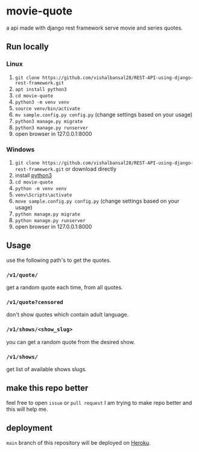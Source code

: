# movie-quote

a api made with django rest framework serve movie and series quotes. 

## Run locally

### Linux

1. `git clone https://github.com/vishalbansal28/REST-API-using-django-rest-framework.git`
2. `apt install python3`
3. `cd movie-quote`
4. `python3 -m venv venv`
5. `source venv/bin/activate`
6. `mv sample.config.py config.py` (change settings based on your usage)
7. `python3 manage.py migrate`
8. `python3 manage.py runserver`
9. open browser in 127.0.0.1:8000

### Windows

1. `git clone https://github.com/vishalbansal28/REST-API-using-django-rest-framework.git` or download directly
2. install [python3](https://www.python.org/downloads/)
3. `cd movie-quote`
4. `python -m venv venv`
5. `venv\Scripts\activate`
6. `move sample.config.py config.py` (change settings based on your usage)
7. `python manage.py migrate`
8. `python manage.py runserver`
9. open browser in 127.0.0.1:8000

## Usage

use the following path's to get the quotes.

### `/v1/quote/`

get a random quote each time, from all quotes.

### `/v1/quote?censored`

don't show quotes which contain adult language.

### `/v1/shows/<show_slug>`

you can get a random quote from the desired show.

### `/v1/shows/`

get list of available shows slugs.

## make this repo better

feel free to open `issue` or `pull request` I am trying to make repo better and this will help me.

## deployment

`main` branch of this repository will be deployed on [Heroku](https://www.heroku.com).
